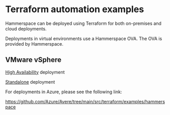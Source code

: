 # Terraform automation examples

Hammerspace can be deployed using Terraform for both on-premises and cloud
deployments.

Deployments in virtual environments use a Hammerspace OVA. The OVA is provided
by Hammerspace.

## VMware vSphere
[High Availability](Deployment/VMware%20vSphere/High%20Availability/) deployment

[Standalone](Deployment/VMware%20vSphere/Standalone/) deployment

For deployments in Azure, please see the following link:

https://github.com/Azure/Avere/tree/main/src/terraform/examples/hammerspace
